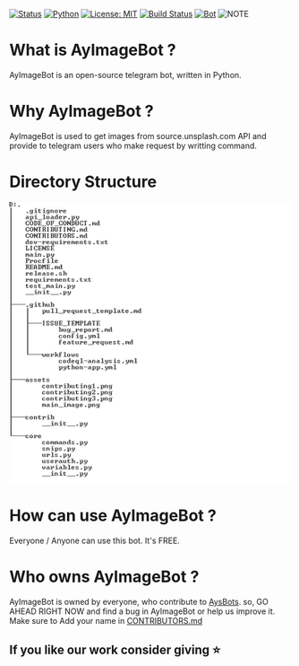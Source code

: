 [![Status](https://img.shields.io/badge/Status-Under%20Development-red)](https://img.shields.io/badge/Status-Under%20Development-red)
[![Python](https://img.shields.io/badge/Python-v3.6%2B-green)](https://www.python.org/)
[![License: MIT](https://img.shields.io/badge/License-MIT-yellow.svg)](https://opensource.org/licenses/MIT)
[![Build Status](https://travis-ci.com/AysBots/AyImageBot.svg?branch=main)](https://travis-ci.com/AysBots/AyImageBot)
[![Bot](https://img.shields.io/badge/Telegram-2CA5E0?style=for-the-badge&logo=telegram&logoColor=white)](https://telegram.me/AyImageBot)
![NOTE](https://img.shields.io/badge/NOTE-BOT%20IS%20TURNED%20OFF-blue)

# What is AyImageBot ?

AyImageBot is an open-source telegram bot, written in Python.

# Why AyImageBot ?

AyImageBot is used to get images from source.unsplash.com API and provide to telegram users who make request by writting command.

# Directory Structure
![image](https://github.com/AysBots/AyImageBot/blob/main/assets/directory_structure.PNG)

# How can use AyImageBot ?

Everyone / Anyone can use this bot. It's FREE.

# Who owns AyImageBot ?

AyImageBot is owned by everyone, who contribute to [AysBots](https://github.com/AysBots). 
so, GO AHEAD RIGHT NOW and find a bug in AyImageBot or help us improve it.
Make sure to Add your name in [CONTRIBUTORS.md](https://github.com/AysBots/AyImageBot/blob/master/CONTRIBUTORS.md)

## If you like our work consider giving ⭐
